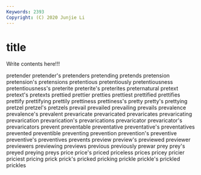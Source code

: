 ```yaml
---
Keywords: 2393
Copyright: (C) 2020 Junjie Li
---
```


# title

Write contents here!!!

pretender
pretender's 
pretenders 
pretending 
pretends 
pretension 
pretension's 
pretensions 
pretentious 
pretentiously 
pretentiousness
pretentiousness's 
preterite 
preterite's 
preterites 
preternatural 
pretext 
pretext's 
pretexts 
prettied 
prettier
pretties 
prettiest 
prettified 
prettifies 
prettify 
prettifying 
prettily 
prettiness 
prettiness's 
pretty
pretty's 
prettying 
pretzel 
pretzel's 
pretzels 
prevail 
prevailed 
prevailing 
prevails 
prevalence
prevalence's 
prevalent 
prevaricate 
prevaricated 
prevaricates 
prevaricating 
prevarication 
prevarication's 
prevarications 
prevaricator
prevaricator's 
prevaricators 
prevent 
preventable 
preventative 
preventative's 
preventatives 
prevented 
preventible 
preventing
prevention 
prevention's 
preventive 
preventive's 
preventives 
prevents 
preview 
preview's 
previewed 
previewer
previewers 
previewing 
previews 
previous 
previously 
prewar 
prey 
prey's 
preyed 
preying
preys 
price 
price's 
priced 
priceless 
prices 
pricey 
pricier 
priciest 
pricing
prick 
prick's 
pricked 
pricking 
prickle 
prickle's 
prickled 
prickles 
